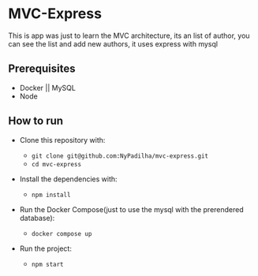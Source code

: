 # MVC-Express

This is app was just to learn the MVC architecture, its an list of author, you can see the list and add new authors, it uses express with mysql


## Prerequisites

- Docker || MySQL
- Node

## How to run

- Clone this repository with:
    - `git clone git@github.com:NyPadilha/mvc-express.git`
    - `cd mvc-express`

- Install the dependencies with:
    - `npm install`
 
- Run the Docker Compose(just to use the mysql with the prerendered database):
    - `docker compose up`
      
- Run the project:
    - `npm start`
